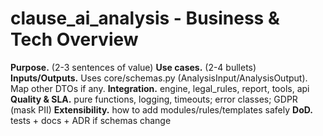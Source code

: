 ﻿# clause_ai_analysis - Business & Tech Overview

**Purpose.** (2-3 sentences of value)
**Use cases.** (2-4 bullets)
**Inputs/Outputs.** Uses core/schemas.py (AnalysisInput/AnalysisOutput). Map other DTOs if any.
**Integration.** engine, legal_rules, report, tools, api
**Quality & SLA.** pure functions, logging, timeouts; error classes; GDPR (mask PII)
**Extensibility.** how to add modules/rules/templates safely
**DoD.** tests + docs + ADR if schemas change
